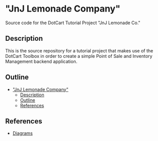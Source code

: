 # "JnJ Lemonade Company"

Source code for the DotCart Tutorial Project "JnJ Lemonade Co."
## Description

This is the source repository for a tutorial project that makes use of the DotCart Toolbox 
in order to create a simple Point of Sale and Inventory Management backend application.

## Outline
- ["JnJ Lemonade Company"](#jnj-lemonade-company)
  - [Description](#description)
  - [Outline](#outline)
  - [References](#references)


## References


- [Diagrams](https://miro.com/app/board/uXjVPG6OJOs=/)

